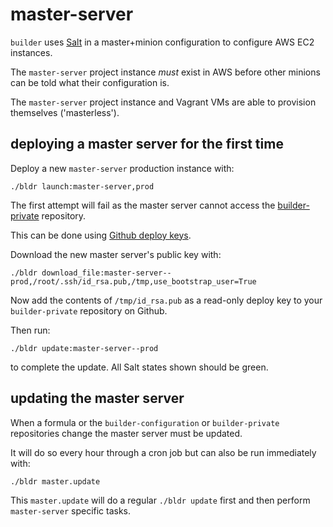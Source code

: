 # master-server

`builder` uses [Salt](https://saltproject.io) in a master+minion configuration to configure AWS EC2 instances.

The `master-server` project instance *must* exist in AWS before other minions can be told what their configuration is. 

The `master-server` project instance and Vagrant VMs are able to provision themselves ('masterless').

## deploying a master server for the first time

Deploy a new `master-server` production instance with:

    ./bldr launch:master-server,prod

The first attempt will fail as the master server cannot access the [builder-private](https://github.com/elifesciences/builder-private-example) repository.

This can be done using [Github deploy keys](https://developer.github.com/guides/managing-deploy-keys/#deploy-keys).

Download the new master server's public key with:

    ./bldr download_file:master-server--prod,/root/.ssh/id_rsa.pub,/tmp,use_bootstrap_user=True

Now add the contents of `/tmp/id_rsa.pub` as a read-only deploy key to your `builder-private` repository on Github.

Then run:

    ./bldr update:master-server--prod

to complete the update. All Salt states shown should be green.

## updating the master server

When a formula or the `builder-configuration` or `builder-private` repositories change the master server must be updated.

It will do so every hour through a cron job but can also be run immediately with:

    ./bldr master.update

This `master.update` will do a regular `./bldr update` first and then perform `master-server` specific tasks.
